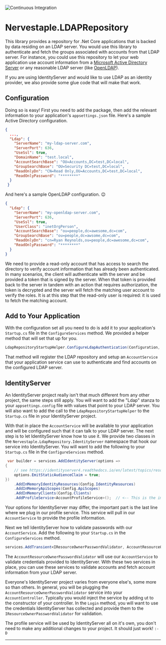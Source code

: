 ![Continuous Integration](https://github.com/cmiles74/LdapRepository/actions/workflows/ci.yml/badge.svg)

# Nervestaple.LDAPRepository

This library provides a repository for .Net Core applications that is backed by
data residing on an LDAP server. You would use this library to authenticate and
fetch the groups associated with accounts from that LDAP server. For instance,
you could use this repository to let your web application use account
information from a [Microsoft Active Directory Server][0] or any reasonable LDAP
server (like [OpenLDAP][1]).

If you are using IdentityServer and would like to use LDAP as an identity
provider, we also provide some glue code that will make that work.

## Configuration

Doing so is easy! First you need to add the package, then add the relevant 
information to your application's `appsettings.json` file. Here's a sample 
Active Directory configuration.

```json
{
  ...,
  "Ldap": {
    "ServerName": "my-ldap-server.com",
    "ServerPort": 636,
    "UseSsl": true,
    "DomainName": "test.local",
    "AccountSearchBase": "OU=Accounts,DC=test,DC=local",
    "GroupSearchBase": "OU=Security DC=test,DC=local",
    "ReadOnlyDn": "CN=Read Only,OU=Accounts,DC=test,DC=local",
    "ReadOnlyPassword": "********"
  }
 }
```

And here's a sample OpenLDAP configuration. :wink:

```json
{
  "Ldap": {
    "ServerName": "my-openldap-server.com",
    "ServerPort": 636,
    "UseSsl": true,
    "UserClass": "inetOrgPerson",
    "AccountSearchBase": "ou=people,dc=awesome,dc=com",
    "GroupSearchBase": "ou=people,dc=awsome,dc=com",
    "ReadOnlyDn": "cn=Ryan Reynolds,ou=people,dc=awesome,dc=com",
    "ReadOnlyPassword": "********"
  }
}
```

We need to provide a read-only account that has access to search the directory
to verify account information that has already been authenticated. In many
scenarios, the client will authenticate with the server and be provided a token
that is signed by the server. When that token is provided back to the server in
tandem with an action that requires authorization, the token is decrypted and
the server will fetch the matching user account to verify the roles. It is at
this step that the read-only user is required: it is used to fetch the matching
account.

## Add to Your Application

With the configuration set all you need to do is add it to your application's
`Startup.cs` file in the `ConfigureServices` method. We provided a helper 
method that will set that up for you.

```cs
LdapRepositoryStartupHelper.ConfigureLdapAuthentication(Configuration, services);
```

That method will register the LDAP repository and setup an `AccountService`
that your application service can use to authenticate and find accounts on the
configured LDAP server.

## IdentityServer

An IdentityServer project really isn't that much different from any other 
project, the same steps still apply. You will want to add the "Ldap" stanza to
your `appsettings.config` file with values that point to your LDAP server. You
will also want to add the call to the `LdapRepositoryStartupHelper` to the
`Startup.cs` file in your IdentityServer project.

With that in place the `AccountService` will be available to your application
and will be configured such that it can talk to your LDAP server. The next
step is to let IdentityServer know how to use it. We provide two classes in the
`Nervestaple.LdapRepository.IdentityServer` namespace that hook our service into
IdentityServer. You will want to add the following to your `Startup.cs` file
in the `ConfigureServices` method.

```cs
 var builder = services.AddIdentityServer(options =>
{
    // see https://identityserver4.readthedocs.io/en/latest/topics/resources.html
    options.EmitStaticAudienceClaim = true;
})
    .AddInMemoryIdentityResources(Config.IdentityResources)
    .AddInMemoryApiScopes(Config.ApiScopes)
    .AddInMemoryClients(Config.Clients)
    .AddProfileService<AccountProfileService>();  // <-- This is the important one!
```

Your options for IdentityServer may differ, the important part is the last line
where we plug in our profile service. This service will pull in our
`AccountService` to provide the profile information.

Next we tell IdentityServer how to validate passwords with our 
`AccountService`. Add the following to your `Startup.cs` in the 
`ConfigureServices` method.

```css
services.AddTransient<IResourceOwnerPasswordValidator, AccountResourceOwnerPasswordValidator>();
```

The `AccountResourceOwnerPasswordValidator` will use our `AccountService` to 
validate credentials provided to IdentityServer. With these two services in
place, you can use these services to validate accounts and fetch account 
information from your LDAP server.

Everyone's IdentityServer project varies from everyone else's, some more so 
than others. In general, you will be plugging the 
`AccountResourceOwnerPasswordValidator` service into your `AccountController`.
Typically you would inject the service by adding ut to the constructor of your
controller. In the `Login` method, you will want to use the credentials 
IdentityServer has collected and provide them to the 
`IResourceOwnerPasswordValidator` for validation.

The profile service will be used by IdentityServer all on it's own, you don't
need to make any additional changes to your project. It should just work! `:-D`

----

[0]: https://en.wikipedia.org/wiki/Active_Directory
[1]: https://en.wikipedia.org/wiki/OpenLDAP
